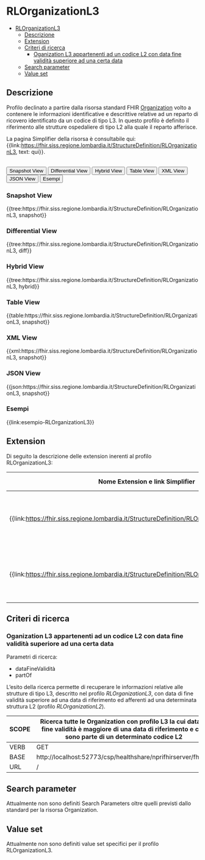 # RLOrganizationL3

- [RLOrganizationL3](#rlorganizationl3)
  - [Descrizione](#descrizione)
  - [Extension](#extension)
  - [Criteri di ricerca](#criteri-di-ricerca)
    - [Oganization L3 appartenenti ad un codice L2 con data fine validità superiore ad una certa data](#oganization-l3-appartenenti-ad-un-codice-l2-con-data-fine-validità-superiore-ad-una-certa-data)
  - [Search parameter](#search-parameter)
  - [Value set](#value-set)


## Descrizione

Profilo declinato a partire dalla risorsa standard FHIR [Organization](http://hl7.org/fhir/R4/organization.html) volto a contenere le informazioni identificative e descrittive relative ad un reparto di ricovero identificato da un codice di tipo L3. In questo profilo è definito il riferimento alle strutture ospedaliere di tipo L2 alla quale il reparto afferisce. 

La pagina Simplifier della risorsa è consultabile qui: {{link:https://fhir.siss.regione.lombardia.it/StructureDefinition/RLOrganizationL3, text: qui}}.

<br>
<div class="tab">
 <button class="tablinks active" onclick="openTab(event, 'Snapshot View')">Snapshot View</button>
  <button class="tablinks" onclick="openTab(event, 'Differential View')">Differential View</button>
  <button class="tablinks" onclick="openTab(event, 'Hybrid View')">Hybrid View</button>
   <button class="tablinks" onclick="openTab(event, 'Table View')">Table View</button>
   <button class="tablinks" onclick="openTab(event, 'XML View')">XML View</button>
  <button class="tablinks" onclick="openTab(event, 'JSON View')">JSON View</button>
  <button class="tablinks" onclick="openTab(event, 'Esempi')">Esempi</button>
</div>

<div id="Snapshot View" class="tabcontent" style="display:block">
  <h3>Snapshot View</h3>
{{tree:https://fhir.siss.regione.lombardia.it/StructureDefinition/RLOrganizationL3, snapshot}}
</div>

<div id="Differential View" class="tabcontent">
  <h3>Differential View</h3>
{{tree:https://fhir.siss.regione.lombardia.it/StructureDefinition/RLOrganizationL3, diff}}
</div>

<div id="Hybrid View" class="tabcontent">
  <h3>Hybrid View</h3>
{{tree:https://fhir.siss.regione.lombardia.it/StructureDefinition/RLOrganizationL3, hybrid}}
</div>

<div id="Table View" class="tabcontent">
  <h3>Table View</h3>
{{table:https://fhir.siss.regione.lombardia.it/StructureDefinition/RLOrganizationL3, snapshot}}
</div>

<div id="XML View" class="tabcontent">
  <h3>XML View</h3>
{{xml:https://fhir.siss.regione.lombardia.it/StructureDefinition/RLOrganizationL3, snapshot}}
</div>

<div id="JSON View" class="tabcontent">
  <h3>JSON View</h3>
{{json:https://fhir.siss.regione.lombardia.it/StructureDefinition/RLOrganizationL3, snapshot}}
</div>

<div id="Esempi" class="tabcontent">
  <h3>Esempi</h3>
{{link:esempio-RLOrganizationL3}}
<br>
</div>

<!-- ===================================================FINE SESSIONE=================================================== -->

## Extension
Di seguito la descrizione delle extension inerenti al profilo RLOrganizationL3:

| Nome   Extension e link Simplifier | Nome campo esteso | Descrizione | Contesto |
|---|---|---|---|
| {{link:https://fhir.siss.regione.lombardia.it/StructureDefinition/RLOrganizationDataInizioValidita}} | DataInizioValidita | Data di inizio della validità di esercizio dell'ente descritto dal profilo | Organization |
| {{link:https://fhir.siss.regione.lombardia.it/StructureDefinition/RLOrganizationDataFineValidita}} | DataFineValidita | Data di fine della validità di esercizio dell'ente descritto dal profilo | Organization |


<!-- ===================================================FINE SESSIONE=================================================== -->

## Criteri di ricerca

### Oganization L3 appartenenti ad un codice L2 con data fine validità superiore ad una certa data
Parametri di ricerca:
-	dataFineValidità
-	partOf 

L’esito della ricerca permette di recuperare le informazioni relative alle strutture di tipo L3, descritto nel profilo _RLOrganizationL3_, con data di fine validità superiore ad una data di riferimento ed afferenti ad una determinata struttura L2 (profilo _RLOrganizationL2_).


| SCOPE | Ricerca tutte le Organization con profilo L3 la cui data di fine validità è maggiore di una data di riferimento e che sono parte di un determinato codice L2    |
|---|---|
| VERB | GET |
| BASE | http://localhost:52773/csp/healthshare/nprifhirserver/fhir/r4    |
| URL | /    |

<!-- ===================================================FINE SESSIONE=================================================== -->

## Search parameter

Attualmente non sono definiti Search Parameters oltre quelli previsti dallo standard per la risorsa Organization.

<!-- ===================================================FINE SESSIONE=================================================== -->

## Value set

Attualmente non sono definiti value set specifici per il profilo RLOrganizationL3.
